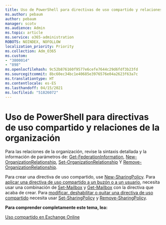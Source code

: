 ```yaml
---
title: Uso de PowerShell para directivas de uso compartido y relaciones de la organización
ms.author: pebaum
author: pebaum
manager: scotv
ms.audience: Admin
ms.topic: article
ms.service: o365-administration
ROBOTS: NOINDEX, NOFOLLOW
localization_priority: Priority
ms.collection: Adm_O365
ms.custom:
- "3800014"
- "898"
ms.openlocfilehash: 9c52b876160f9577e6cefe7644c29d6fdf3b23fd
ms.sourcegitcommit: 8bc60ec34bc1e40685e3976576e04a2623f63a7c
ms.translationtype: HT
ms.contentlocale: es-ES
ms.lasthandoff: 04/15/2021
ms.locfileid: "51826072"
---
```

# <a name="use-powershell-for-sharing-policies-and-organization-relationships"></a>Uso de PowerShell para directivas de uso compartido y relaciones de la organización


Para las relaciones de la organización, revise la sintaxis detallada y la información de parámetros de: [Get-FederationInformation](https://docs.microsoft.com/powershell/module/exchange/get-federationinformation), [New-OrganizationRelationship](https://docs.microsoft.com/powershell/module/exchange/new-organizationrelationship), [Set-OrganizationRelationship](https://docs.microsoft.com/powershell/module/exchange/set-organizationrelationship)  Y  [Remove-OrganizationRelationship](https://docs.microsoft.com/powershell/module/exchange/remove-organizationrelationship).

Para crear una directiva de uso compartido, use [New-SharingPolicy](https://docs.microsoft.com/powershell/module/exchange/new-sharingpolicy). Para [aplicar una directiva de uso compartido a un buzón o a un usuario](https://docs.microsoft.com/exchange/sharing/sharing-policies/apply-a-sharing-policy#use-exchange-online-powershell-to-apply-a-sharing-policy-to-one-or-more-mailboxes), necesita usar una combinación de [Set-Mailbox](https://docs.microsoft.com/powershell/module/exchange/set-mailbox) y [Get-Mailbox](https://docs.microsoft.com/powershell/module/exchange/get-mailbox) con la directiva que acaba de crear. Para [modificar, deshabilitar o quitar una directiva de uso compartido](https://docs.microsoft.com/exchange/sharing/sharing-policies/modify-a-sharing-policy) necesita usar [Set-SharingPolicy](https://docs.microsoft.com/powershell/module/exchange/set-sharingpolicy) y [Remove-SharingPolicy](https://docs.microsoft.com/powershell/module/exchange/remove-sharingpolicy).

**Para comprender completamente este tema, lea:**

[Uso compartido en Exchange Online](https://docs.microsoft.com/exchange/sharing/sharing)
